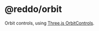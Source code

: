 # @reddo/orbit

Orbit controls, using [Three.js OrbitControls](https://threejs.org/docs/#examples/en/controls/OrbitControls).
